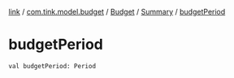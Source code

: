 [link](../../../index.md) / [com.tink.model.budget](../../index.md) / [Budget](../index.md) / [Summary](index.md) / [budgetPeriod](./budget-period.md)

# budgetPeriod

`val budgetPeriod: Period`